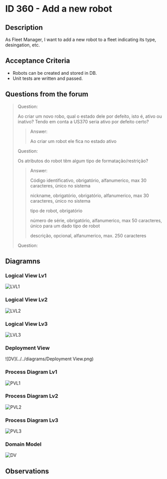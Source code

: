 # ID 360 - Add a new robot

## Description
As Fleet Manager, I want to add a new robot to a fleet indicating its type, desingation, etc.

## Acceptance Criteria
* Robots can be created and stored in DB.
* Unit tests are written and passed.

## Questions from the forum

> Question:
> 
>Ao criar um novo robo, qual o estado dele por defeito, isto é, ativo ou inativo?
Tendo em conta a US370 seria ativo por defeito certo?
> 
> >Answer:
> >
>>Ao criar um robot ele fica no estado ativo
> 
> Question:
> 
> Os atributos do robot têm algum tipo de formatação/restrição?
> 
> >Answer:
> >
> > Código identificativo, obrigatório, alfanumerico, max 30 caracteres, único no sistema
> >
>>nickname, obrigatório, obrigatório, alfanumerico, max 30 caracteres, único no sistema
> >
>>tipo de robot, obrigatório
> >
>>número de série, obrigatório, alfanumerico, max 50 caracteres, único para um dado tipo de robot
> >
>>descrição, opcional, alfanumerico, max. 250 caracteres
> 
> Question:
> 
> 
## Diagramns

### Logical View Lv1

![LVL1](../../diagrams/level1/L1-LV.png)

### Logical View Lv2

![LVL2](../../diagrams/level2/L2-LV.png)

### Logical View Lv3

![LVL3](../../diagrams/level3/L3-LV.png)

### Deployment View

![DV](../../diagrams/Deployment View.png)

### Process Diagram Lv1

![PVL1](PV_lv1.png)

### Process Diagram Lv2

![PVL2](PV_lv2.png)

### Process Diagram Lv3

![PVL3](PV_lv3.png)

### Domain Model

![DV](../../diagrams/DM.png)

## Observations